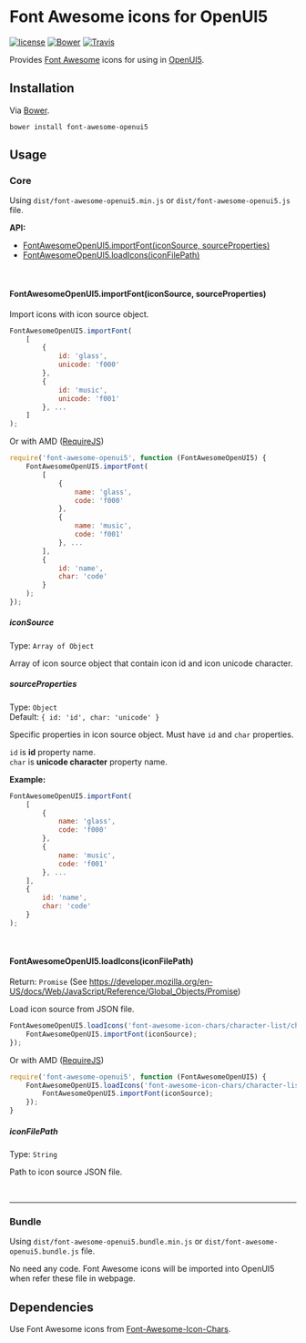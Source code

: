 # Font Awesome icons for OpenUI5
[![license](https://img.shields.io/github/license/gluons/font-awesome-openui5.svg?style=flat-square)](https://github.com/gluons/font-awesome-openui5/blob/master/LICENSE)
[![Bower](https://img.shields.io/bower/v/font-awesome-openui5.svg?style=flat-square)](https://github.com/gluons/font-awesome-openui5)
[![Travis](https://img.shields.io/travis/gluons/font-awesome-openui5.svg?style=flat-square)](https://travis-ci.org/gluons/font-awesome-openui5)

Provides [Font Awesome](http://fontawesome.io/) icons for using in [OpenUI5](http://openui5.org/).

## Installation
Via [Bower](http://bower.io/).
```
bower install font-awesome-openui5
```

## Usage
### Core
Using `dist/font-awesome-openui5.min.js` or `dist/font-awesome-openui5.js` file.

**API:**
 - [FontAwesomeOpenUI5.importFont(iconSource, sourceProperties)](#fontawesomeopenui5importfonticonsource-sourceproperties)
 - [FontAwesomeOpenUI5.loadIcons(iconFilePath)](#fontawesomeopenui5loadiconsiconfilepath)

<br>

#### FontAwesomeOpenUI5.importFont(iconSource, sourceProperties)
Import icons with icon source object.

```javascript
FontAwesomeOpenUI5.importFont(
	[
		{
			id: 'glass',
			unicode: 'f000'
		},
		{
			id: 'music',
			unicode: 'f001'
		}, ...
	]
);
```

Or with AMD ([RequireJS](http://requirejs.org/))
```javascript
require('font-awesome-openui5', function (FontAwesomeOpenUI5) {
	FontAwesomeOpenUI5.importFont(
		[
			{
				name: 'glass',
				code: 'f000'
			},
			{
				name: 'music',
				code: 'f001'
			}, ...
		],
		{
			id: 'name',
			char: 'code'
		}
	);
});
```

##### iconSource
Type: `Array of Object`

Array of icon source object that contain icon id and icon unicode character.

##### sourceProperties
Type: `Object`  
Default: `{ id: 'id', char: 'unicode' }`

Specific properties in icon source object. Must have `id` and `char` properties.

`id` is **id** property name.  
`char` is **unicode character** property name.

**Example:**
```javascript
FontAwesomeOpenUI5.importFont(
	[
		{
			name: 'glass',
			code: 'f000'
		},
		{
			name: 'music',
			code: 'f001'
		}, ...
	],
	{
		id: 'name',
		char: 'code'
	}
);
```

<br>

#### FontAwesomeOpenUI5.loadIcons(iconFilePath)
Return: `Promise` (See https://developer.mozilla.org/en-US/docs/Web/JavaScript/Reference/Global_Objects/Promise)

Load icon source from JSON file.

```javascript
FontAwesomeOpenUI5.loadIcons('font-awesome-icon-chars/character-list/character-list.json').then(function (iconSource) {
	FontAwesomeOpenUI5.importFont(iconSource);
});
```

Or with AMD ([RequireJS](http://requirejs.org/))
```javascript
require('font-awesome-openui5', function (FontAwesomeOpenUI5) {
	FontAwesomeOpenUI5.loadIcons('font-awesome-icon-chars/character-list/character-list.json').then(function (iconSource) {
		FontAwesomeOpenUI5.importFont(iconSource);
	});
}
```


##### iconFilePath
Type: `String`

Path to icon source JSON file.

<br>

---

### Bundle
Using `dist/font-awesome-openui5.bundle.min.js` or `dist/font-awesome-openui5.bundle.js` file.

No need any code. Font Awesome icons will be imported into OpenUI5 when refer these file in webpage.

## Dependencies
Use Font Awesome icons from  [Font-Awesome-Icon-Chars](https://github.com/gluons/Font-Awesome-Icon-Chars).
